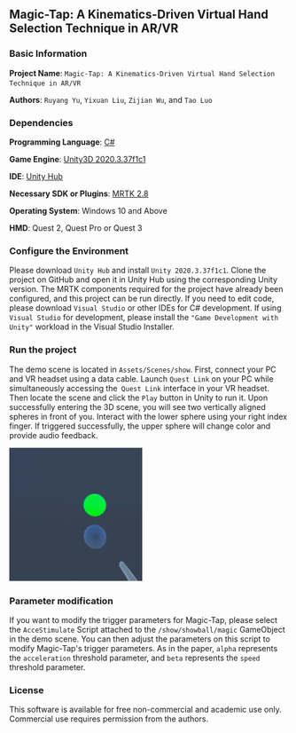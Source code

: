 ## **Magic-Tap: A Kinematics-Driven Virtual Hand Selection Technique in AR/VR**

### Basic Information

**Project Name**: `Magic-Tap: A Kinematics-Driven Virtual Hand Selection Technique in AR/VR`

**Authors**: `Ruyang Yu`, `Yixuan Liu`, `Zijian Wu`, and `Tao Luo`

### Dependencies

**Programming Language**: [C#](https://learn.microsoft.com/zh-cn/dotnet/csharp/)

**Game Engine**: [Unity3D 2020.3.37f1c1](https://unity.cn/releases/lts/2020)

**IDE**: [Unity Hub](https://unity.cn/releases)

**Necessary SDK or Plugins**: [MRTK 2.8](https://github.com/microsoft/MixedRealityToolkit-Unity)

**Operating System**: Windows 10 and Above

**HMD**: Quest 2, Quest Pro or Quest 3

### Configure the Environment

Please download `Unity Hub` and install `Unity 2020.3.37f1c1`. Clone the project on GitHub and open it in Unity Hub using the corresponding Unity version. The MRTK components required for the project have already been configured, and this project can be run directly. If you need to edit code, please download `Visual Studio` or other IDEs for C# development. If using `Visual Studio` for development, please install the `"Game Development with Unity"` workload in the Visual Studio Installer.

### Run the project

The demo scene is located in `Assets/Scenes/show`. First, connect your PC and VR headset using a data cable. Launch `Quest Link` on your PC while simultaneously accessing the` Quest Link` interface in your VR headset. Then locate the scene and click the `Play` button in Unity to run it. Upon successfully entering the 3D scene, you will see two vertically aligned spheres in front of you. Interact with the lower sphere using your right index finger. If triggered successfully, the upper sphere will change color and provide audio feedback.

![demo](static\demo.gif)

### Parameter modification

If you want to modify the trigger parameters for Magic-Tap, please select the `AcceStimulate` Script attached to the `/show/showball/magic` GameObject in the demo scene. You can then adjust the parameters on this script to modify Magic-Tap's trigger parameters. As in the paper, `alpha` represents the `acceleration` threshold parameter, and `beta` represents the `speed` threshold parameter.

### License
This software is available for free non-commercial and academic use only. Commercial use requires permission from the authors.